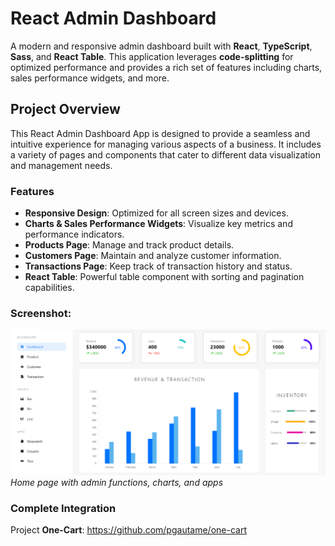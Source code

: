 # React Admin Dashboard

A modern and responsive admin dashboard built with **React**, **TypeScript**, **Sass**, and **React Table**. This application leverages **code-splitting** for optimized performance and provides a rich set of features including charts, sales performance widgets, and more.

## Project Overview

This React Admin Dashboard App is designed to provide a seamless and intuitive experience for managing various aspects of a business. It includes a variety of pages and components that cater to different data visualization and management needs.

### Features

- **Responsive Design**: Optimized for all screen sizes and devices.
- **Charts & Sales Performance Widgets**: Visualize key metrics and performance indicators.
- **Products Page**: Manage and track product details.
- **Customers Page**: Maintain and analyze customer information.
- **Transactions Page**: Keep track of transaction history and status.
- **React Table**: Powerful table component with sorting and pagination capabilities.

### Screenshot:

![Dashboard Home](screenshots/admin-dashboard.PNG)  
_Home page with admin functions, charts, and apps_

### Complete Integration

Project **One-Cart**: https://github.com/pgautame/one-cart
